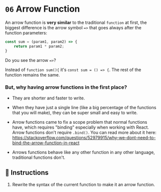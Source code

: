 # `06` Arrow Function

An arrow function is **very similar** to the traditional `function` at first, the biggest difference is the arrow symbol `=>` that goes always after the function parameters:

```js
const sum = (param1, param2) => {
    return param1 * param2;
}
```

Do you see the arrow `=>`? 

Instead of `function sum(){` it's `const sum = () => {`. The rest of the function remains the same.

### But, why having arrow functions in the first place?

- They are shorter and faster to write.

- When they have just a single line (like a big percentage of the functions that you will make), they can be super small and easy to write. 

- Arrow functions came to fix a scope problem that normal functions have, which requires "binding" especially when working with React. Arrow functions don't require `.bind()`. You can read more about it here: https://stackoverflow.com/questions/52979915/why-we-dont-need-to-bind-the-arrow-function-in-react  

- Arrows functions behave like any other function in any other language, traditional functions don't.
 
## 📝 Instructions

1. Rewrite the syntax of the current function to make it an arrow function.